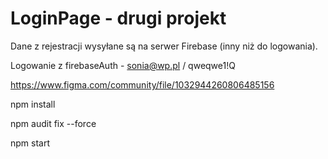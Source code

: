 # LoginPage - drugi projekt


Dane z rejestracji wysyłane są na serwer Firebase (inny niż do logowania). 

Logowanie z firebaseAuth - sonia@wp.pl / qweqwe1!Q 

https://www.figma.com/community/file/1032944260806485156

npm install

npm audit fix --force

npm start
